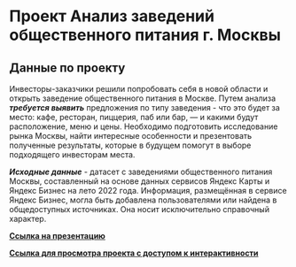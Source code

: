 # Проект Анализ заведений общественного питания г. Москвы

## Данные по проекту

Инвесторы-заказчики решили попробовать себя в новой области и открыть заведение общественного питания в Москве. Путем анализа ***требуется выявить*** предложения по типу заведения - что это будет за место: кафе, ресторан, пиццерия, паб или бар, — и какими будут расположение, меню и цены.
Необходимо подготовить исследование рынка Москвы, найти интересные особенности и презентовать полученные результаты, которые в будущем помогут в выборе подходящего инвесторам места. 

***Исходные данные*** - датасет с заведениями общественного питания Москвы, составленный на основе данных сервисов Яндекс Карты и Яндекс Бизнес на лето 2022 года. Информация, размещённая в сервисе Яндекс Бизнес, могла быть добавлена пользователями или найдена в общедоступных источниках. Она носит исключительно справочный характер. 

 [**Ссылка на презентацию**](https://disk.yandex.ru/i/NqwrMIwUEUA0jg)
 
 [**Ссылка для просмотра проекта с доступом к интерактивности**](https://nbviewer.org/github/ViktoriaSpb/analysis_projects/blob/42e0a2e8f5a58160da665b6ed2c991a0f0fd3121/msc_folium/msc_folium.ipynb)








